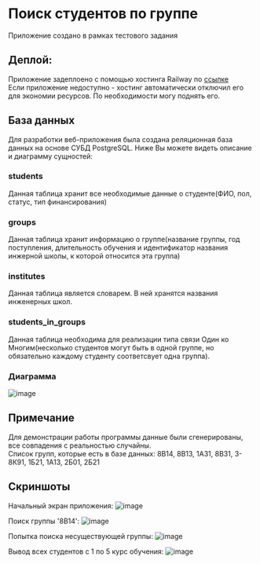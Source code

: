# Поиск студентов по группе
Приложение создано в рамках тестового задания

## Деплой:
Приложение задеплоено с помощью хостинга Railway по [ссылке](https://tpu-test-task-production.up.railway.app/) <br />
Если приложение недоступно - хостинг автоматически отключил его для экономии ресурсов. По необходимости могу поднять его.

## База данных
Для разработки веб-приложения была создана реляционная база данных на основе СУБД PostgreSQL. Ниже Вы можете видеть описание и диаграмму сущностей:
### students
Данная таблица хранит все необходимые данные о студенте(ФИО, пол, статус, тип финансирования)

### groups
Данная таблица хранит информацию о группе(название группы, год поступления, длительность обучения и идентификатор названия инжерной школы, к которой относится эта группа)

### institutes
Данная таблица является словарем. В ней хранятся названия инженерных школ.

### students_in_groups
Данная таблица необходима для реализации типа связи Один ко Многим(несколько студентов могут быть в одной группе, но обязательно каждому студенту соответсвует одна группа).

### Диаграмма
![image](https://github.com/soulasphyxia/tpu-test-task/assets/98162330/b10baf34-64a6-441a-a652-3954503c1abf)


## Примечание
Для демонстрации работы программы данные были сгенерированы, все совпадения с реальностью случайны. <br />
Список групп, которые есть в базе данных: 8В14, 8В13, 1А31, 8В31, 3-8К91, 1Б21, 1А13, 2Б01, 2Б21

## Скриншоты
Начальный экран приложения:
![image](https://github.com/soulasphyxia/tpu-test-task/assets/98162330/b1f620ce-682e-4dd2-ae38-f76950366d36)

Поиск группы '8В14':
![image](https://github.com/soulasphyxia/tpu-test-task/assets/98162330/a8b039f2-7eb1-4d9d-adb3-c715f39579a4)

Попытка поиска несуществующей группы:
![image](https://github.com/soulasphyxia/tpu-test-task/assets/98162330/320a0b64-610d-4ff2-b8a9-575579c0ec8b)


Вывод всех студентов с 1 по 5 курс обучения:
![image](https://github.com/soulasphyxia/tpu-test-task/assets/98162330/514176c2-b6c2-453d-bfa1-0cb9b4d1056b)


